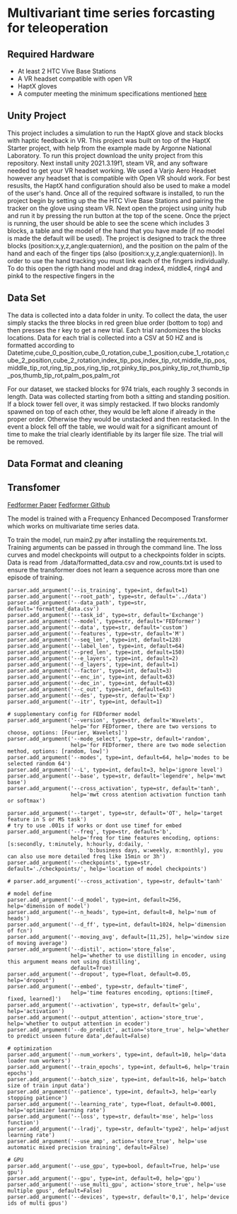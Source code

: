 # Multivariant time series forcasting for teleoperation
## Required Hardware
- At least 2 HTC Vive Base Stations
- A VR headset compatible with open VR 
- HaptX gloves 
- A computer meeting the minimum specifications mentioned [here](http://support.haptx.com/docs/sdk/page_system_requirements.html) 
## Unity Project
This project includes a simulation to run the HaptX glove and stack blocks with haptic feedback in VR. This project was built on top of the HaptX Starter project, with help from the example made by Argonne National Laboratory. To run this project download the unity project from this repository. Next install unity 2021.3.19f1, steam VR, and any software needed to get your VR headset working. We used a Varjo Aero Headset however any headset that is compatible with Open VR should work. For best resuslts, the HaptX hand configuration should also be used to make a model of the user's hand. Once all of the required software is installed, to run the project begin by setting up the the HTC Vive Base Stations and pairing the tracker on the glove using steam VR. Next open the project using unity hub and run it by pressing the run button at the top of the scene. Once the prject is running, the user should be able to see the scene which includes 3 blocks, a table and the model of the hand that you have made (if no model is made the default will be used). The project is designed to track the three blocks (position:x,y,z,angle:quaternion), and the position on the palm of the hand and each of the finger tips (also (position:x,y,z,angle:quaternion)). In order to use the hand tracking you must link each of the fingers individually. To do this open the rigth hand model and drag index4, middle4, ring4 and pink4 to the respective fingers in the 
## Data Set
The data is collected into a data folder in unity. To collect the data, the user simply stacks the three blocks in red green blue order (bottom to top) and then presses the r key to get a new trial. Each trial randomizes the blocks locations. Data for each trial is collected into a CSV at 50 HZ and is formatted according to 
    Datetime,cube_0_position,cube_0_rotation,cube_1_position,cube_1_rotation,cube_2_position,cube_2_rotation,index_tip_pos,index_tip_rot,middle_tip_pos,middle_tip_rot,ring_tip_pos,ring_tip_rot,pinky_tip_pos,pinky_tip_rot,thumb_tip_pos,thumb_tip_rot,palm_pos,palm_rot
    
For our dataset, we stacked blocks for 974 trials, each roughly 3 seconds in length. Data was collected starting from both a sitting and standing position. If a block tower fell over, it was simply restacked. If two blocks randomly spawned on top of each other, they would be left alone if already in the proper order. Otherwise they would be unstacked and then restacked. In the event a block fell off the table, we would wait for a significant amount of time to make the trial clearly identifiable by its larger file size. The trial will be removed.
## Data Format and cleaning
## Transfomer
[Fedformer Paper](https://arxiv.org/abs/2201.12740)
[Fedformer Github](https://github.com/MAZiqing/FEDformer)

The model is trained with a Frequency Enhanced Decomposed Transformer which works on multivariate time series data.

To train the model, run main2.py after installing the requirements.txt. Training arguments can be passed in through the command line.
The loss curves and model checkpoints will output to a checkpoints folder in scipts.
Data is read from ./data/formatted_data.csv and row_counts.txt is used to ensure the transformer does not learn a sequence across more than one episode of training.

    parser.add_argument('--is_training', type=int, default=1)
    parser.add_argument('--root_path', type=str, default='../data')
    parser.add_argument('--data_path', type=str, default='formatted_data.csv')
    parser.add_argument('--task_id', type=str, default='Exchange')
    parser.add_argument('--model', type=str, default='FEDformer')
    parser.add_argument('--data', type=str, default='custom')
    parser.add_argument('--features', type=str, default='M')
    parser.add_argument('--seq_len', type=int, default=128)
    parser.add_argument('--label_len', type=int, default=64)
    parser.add_argument('--pred_len', type=int, default=150)
    parser.add_argument('--e_layers', type=int, default=2)
    parser.add_argument('--d_layers', type=int, default=1)
    parser.add_argument('--factor', type=int, default=3)
    parser.add_argument('--enc_in', type=int, default=63)
    parser.add_argument('--dec_in', type=int, default=63)
    parser.add_argument('--c_out', type=int, default=63)
    parser.add_argument('--des', type=str, default='Exp')
    parser.add_argument('--itr', type=int, default=1)

    # supplementary config for FEDformer model
    parser.add_argument('--version', type=str, default='Wavelets',
                        help='for FEDformer, there are two versions to choose, options: [Fourier, Wavelets]')
    parser.add_argument('--mode_select', type=str, default='random',
                        help='for FEDformer, there are two mode selection method, options: [random, low]')
    parser.add_argument('--modes', type=int, default=64, help='modes to be selected random 64')
    parser.add_argument('--L', type=int, default=3, help='ignore level')
    parser.add_argument('--base', type=str, default='legendre', help='mwt base')
    parser.add_argument('--cross_activation', type=str, default='tanh',
                        help='mwt cross atention activation function tanh or softmax')

    parser.add_argument('--target', type=str, default='OT', help='target feature in S or MS task')
    # try to use .001s if works or dont use timef for embed
    parser.add_argument('--freq', type=str, default='b',
                        help='freq for time features encoding, options:[s:secondly, t:minutely, h:hourly, d:daily, '
                             'b:business days, w:weekly, m:monthly], you can also use more detailed freq like 15min or 3h')
    parser.add_argument('--checkpoints', type=str, default='./checkpoints/', help='location of model checkpoints')

    # parser.add_argument('--cross_activation', type=str, default='tanh'

    # model define
    parser.add_argument('--d_model', type=int, default=256, help='dimension of model')
    parser.add_argument('--n_heads', type=int, default=8, help='num of heads')
    parser.add_argument('--d_ff', type=int, default=1024, help='dimension of fcn')
    parser.add_argument('--moving_avg', default=[11,25], help='window size of moving average')
    parser.add_argument('--distil', action='store_false',
                        help='whether to use distilling in encoder, using this argument means not using distilling',
                        default=True)
    parser.add_argument('--dropout', type=float, default=0.05, help='dropout')
    parser.add_argument('--embed', type=str, default='timeF',
                        help='time features encoding, options:[timeF, fixed, learned]')
    parser.add_argument('--activation', type=str, default='gelu', help='activation')
    parser.add_argument('--output_attention', action='store_true', help='whether to output attention in ecoder')
    parser.add_argument('--do_predict', action='store_true', help='whether to predict unseen future data',default=False)

    # optimization
    parser.add_argument('--num_workers', type=int, default=10, help='data loader num workers')
    parser.add_argument('--train_epochs', type=int, default=6, help='train epochs')
    parser.add_argument('--batch_size', type=int, default=16, help='batch size of train input data')
    parser.add_argument('--patience', type=int, default=3, help='early stopping patience')
    parser.add_argument('--learning_rate', type=float, default=0.0001, help='optimizer learning rate')
    parser.add_argument('--loss', type=str, default='mse', help='loss function')
    parser.add_argument('--lradj', type=str, default='type2', help='adjust learning rate')
    parser.add_argument('--use_amp', action='store_true', help='use automatic mixed precision training', default=False)

    # GPU
    parser.add_argument('--use_gpu', type=bool, default=True, help='use gpu')
    parser.add_argument('--gpu', type=int, default=0, help='gpu')
    parser.add_argument('--use_multi_gpu', action='store_true', help='use multiple gpus', default=False)
    parser.add_argument('--devices', type=str, default='0,1', help='device ids of multi gpus')
